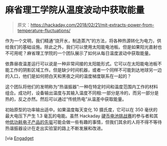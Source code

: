 # 麻省理工学院从温度波动中获取能量

> 原文：<https://hackaday.com/2018/02/21/mit-extracts-power-from-temperature-fluctuations/>

作为一个文明，我们精通“烧开水，制造蒸汽”的方法，将各种热源转化为电力，供给我们的基础设施。除此之外，我们可以使用太阳能电池板。但是如果阳光直射也不可用呢？麻省理工学院的一个团队展示了如何从每日温度波动中获取能量。

依靠昼夜温差运行可以说是一种非常间接的太阳能形式。它可以在太阳能电池板不能工作的阴影区域工作。但是缺少时间机器，或者一个同样不可能到达地球另一边的入口，他们是如何把白天和黑夜之间的温度梯度联系在一起的？

这个团队将他们的发明称为“热谐振器”:一种在特定时间和温度范围内工作的材料组合。成功时，设备输出温度与其输入温度不同相:一部分是冷的，而另一部分是热的，反之亦然。然后可以通过“传统热电”从温差中获取能量。

初始原型的功率输出适中。如果温度每天变化 10 摄氏度，它可以在 350 毫伏的最大电压下产生 1.3 毫瓦的电能。虽然 Hackaday [硬币电池挑战赛](https://hackaday.io/contest/28283-coin-cell-challenge)的参与者和其他[低功耗电子产品的先驱](https://hackaday.com/?s=low+power)可能会做一些有趣的事情，但我们其余的人将不得不等待热谐振器设计在走出实验室的路上不断发展和改进。

[via [Engadget](https://www.engadget.com/2018/02/18/mit-thermal-resonator/)